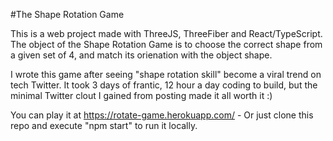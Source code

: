 #The Shape Rotation Game

This is a web project  made with ThreeJS, ThreeFiber and React/TypeScript.
The object of the Shape Rotation Game is to choose the correct shape from a given set of 4, and match its orienation with the object shape.

I wrote this game after seeing "shape rotation skill" become a viral trend on tech Twitter. It took 3 days of frantic, 12 hour a day coding to build, but the minimal Twitter clout I gained from posting made it all worth it :)

You can play it at https://rotate-game.herokuapp.com/ - Or just clone this repo and execute "npm start" to run it locally.